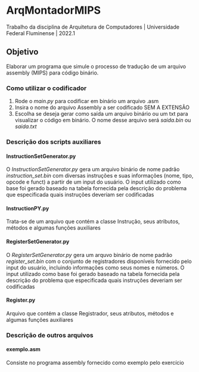 # ArqMontadorMIPS
Trabalho da disciplina de Arquitetura de Computadores | Universidade Federal Fluminense | 2022.1

## Objetivo
Elaborar um programa que simule o processo de tradução de um arquivo assembly (MIPS) para código binário.

###
### Como utilizar o codificador
1) Rode o _main.py_ para codificar em binário um arquivo .asm
2) Insira o nome do arquivo Assembly a ser codificado SEM A EXTENSÃO
3) Escolha se deseja gerar como saída um arquivo binário ou um txt para visualizar o código em binário. 
O nome desse arquivo será _saida.bin_ ou _saida.txt_

###
### Descrição dos scripts auxiliares

#### InstructionSetGenerator.py
O _InstructionSetGenerator.py_ gera um arquivo binário de nome padrão _instruction_set.bin_ com diversas instruções e suas
informações (nome, tipo, opcode e funct) a partir de um input do usuário. O input utilizado
como base foi gerado baseado na tabela fornecida pela descrição do problema
que especificada quais instruções deveriam ser codificadas

#### InstructionPY.py
Trata-se de um arquivo que contém a classe Instrução, seus atributos, métodos e algumas
funções auxiliares

#### RegisterSetGenerator.py
O _RegisterSetGenerator.py_ gera um arquvo binário de nome padrão _register_set.bin_ com o conjunto de registradores disponíveis
fornecido pelo input do usuário, incluindo informações como seus nomes e números. O input utilizado
como base foi gerado baseado na tabela fornecida pela descrição do problema
que especificada quais instruções deveriam ser codificadas

#### Register.py
Arquivo que contém a classe Registrador, seus atributos, métodos e algumas funções auxiliares

###
### Descrição de outros arquivos

#### exemplo.asm
Consiste no programa assembly fornecido como exemplo pelo exercício
